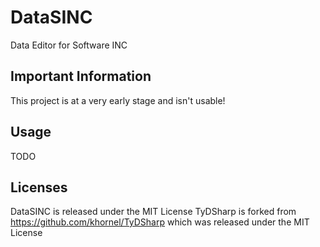 # DataSINC
 Data Editor for Software INC

## Important Information

This project is at a very early stage and isn't usable!

## Usage
TODO

## Licenses
DataSINC is released under the MIT License
TyDSharp is forked from https://github.com/khornel/TyDSharp which was released under the MIT License